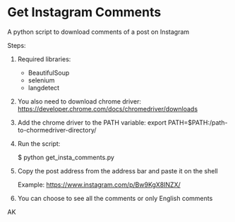 # Get Instagram Comments
A python script to download comments of a post on Instagram


Steps:

1. Required libraries:
      
      * BeautifulSoup
      * selenium
      * langdetect

2. You also need to download chrome driver:  https://developer.chrome.com/docs/chromedriver/downloads

3. Add the chrome driver to the PATH variable: export PATH=$PATH:/path-to-chormedriver-directory/

4. Run the script:

      $ python get_insta_comments.py
      
5. Copy the post address from the address bar and paste it on the shell

      Example: https://www.instagram.com/p/Bw9KgX8INZX/

6. You can choose to see all the comments or only English comments

AK
